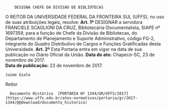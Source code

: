         DESIGNA CHEFE DA DIVISÃO DE BIBLIOTECAS  

 O REITOR DA UNIVERSIDADE FEDERAL DA FRONTEIRA SUL (UFFS), no uso de suas atribuições legais, resolve:   **Art. 1º** DESIGNAR a servidora FRANCIELE SCAGLIONI DA CRUZ, Bibliotecária-Documentalista, SIAPE nº 1697359, para a função de Chefe da Divisão de Bibliotecas, do Departamento de Planejamento e Suporte Administrativo, código FG-2, integrante do Quadro Distributivo de Cargos e Funções Gratificadas desta Universidade.   **Art. 2º** Esta Portaria entra em vigor na data de sua publicação no Diário Oficial da União.      **Data do ato:** Chapecó-SC, 23 de novembro de 2017.   
 **Data de publicação:**  23 de novembro de 2017. 

    Jaime Giolo   
 Reitor 

      Documento Histórico  [PORTARIA Nº 1344/GR/UFFS/2017](https://www.uffs.edu.br/atos-normativos/portaria/gr/2017-1344/@@download/documento_historico)     
      
